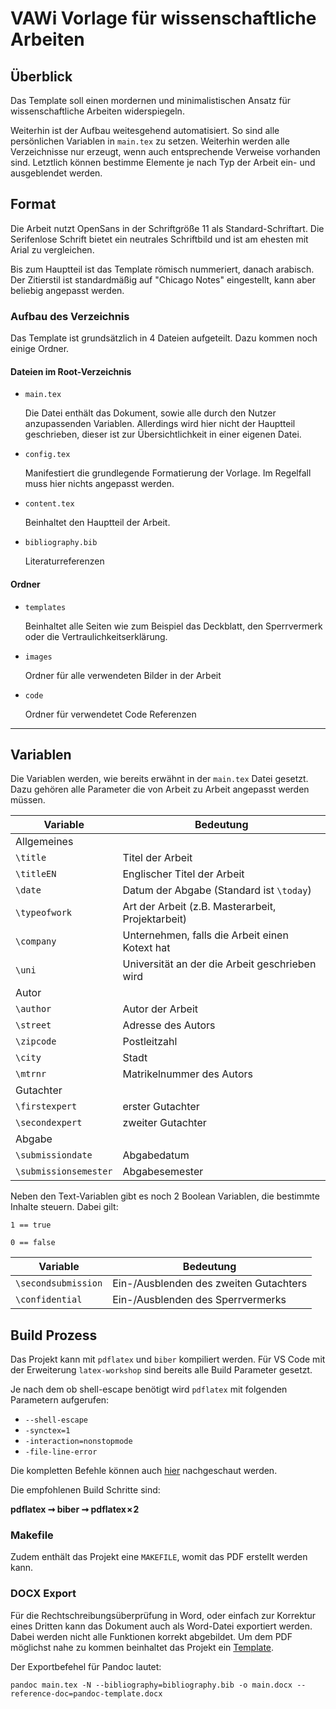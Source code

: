 # VAWi Vorlage für wissenschaftliche Arbeiten

## Überblick

Das Template soll einen mordernen und minimalistischen Ansatz für wissenschaftliche Arbeiten widerspiegeln.

Weiterhin ist der Aufbau weitesgehend automatisiert. So sind alle persönlichen Variablen in `main.tex` zu setzen. Weiterhin werden alle Verzeichnisse nur erzeugt, wenn auch entsprechende Verweise vorhanden sind. Letztlich können bestimme Elemente je nach Typ der Arbeit ein- und ausgeblendet werden.

## Format

Die Arbeit nutzt OpenSans in der Schriftgröße 11 als Standard-Schriftart. Die Serifenlose Schrift bietet ein neutrales Schriftbild und ist am ehesten mit Arial zu vergleichen.

Bis zum Hauptteil ist das Template römisch nummeriert, danach arabisch. Der Zitierstil ist standardmäßig auf "Chicago Notes" eingestellt, kann aber beliebig angepasst werden.

### Aufbau des Verzeichnis

Das Template ist grundsätzlich in 4 Dateien aufgeteilt. Dazu kommen noch einige Ordner.

#### Dateien im Root-Verzeichnis

- `main.tex`

   Die Datei enthält das Dokument, sowie alle durch den Nutzer anzupassenden Variablen. Allerdings wird hier nicht der Hauptteil geschrieben, dieser ist zur Übersichtlichkeit in einer eigenen Datei.
- `config.tex`

   Manifestiert die grundlegende Formatierung der Vorlage. Im Regelfall muss hier nichts angepasst werden.
- `content.tex`

   Beinhaltet den Hauptteil der Arbeit.
- `bibliography.bib`

   Literaturreferenzen

#### Ordner

- `templates`

   Beinhaltet alle Seiten wie zum Beispiel das Deckblatt, den Sperrvermerk oder die Vertraulichkeitserklärung.
- `images`

   Ordner für alle verwendeten Bilder in der Arbeit
- `code`

   Ordner für verwendetet Code Referenzen

---

## Variablen

Die Variablen werden, wie bereits erwähnt in der `main.tex` Datei gesetzt. Dazu gehören alle Parameter die von Arbeit zu Arbeit angepasst werden müssen.

| Variable | Bedeutung |
--- | ---
Allgemeines |
`\title` | Titel der Arbeit
`\titleEN` | Englischer Titel der Arbeit
`\date` | Datum der Abgabe (Standard ist `\today`)
`\typeofwork` | Art der Arbeit (z.B. Masterarbeit, Projektarbeit)
`\company` | Unternehmen, falls die Arbeit einen Kotext hat
`\uni` | Universität an der die Arbeit geschrieben wird
Autor |
`\author` | Autor der Arbeit
`\street` | Adresse des Autors
`\zipcode` | Postleitzahl
`\city` | Stadt
`\mtrnr` | Matrikelnummer des Autors
Gutachter |
`\firstexpert` | erster Gutachter
`\secondexpert` | zweiter Gutachter
Abgabe |
`\submissiondate` | Abgabedatum
`\submissionsemester` | Abgabesemester

Neben den Text-Variablen gibt es noch 2 Boolean Variablen, die bestimmte Inhalte steuern. Dabei gilt: 

`1 == true`

`0 == false`

| Variable | Bedeutung |
--- | ---
`\secondsubmission` | Ein-/Ausblenden des zweiten Gutachters
`\confidential` | Ein-/Ausblenden des Sperrvermerks


## Build Prozess

Das Projekt kann mit `pdflatex` und `biber` kompiliert werden. Für VS Code mit
der Erweiterung `latex-workshop` sind bereits alle Build Parameter gesetzt.

Je nach dem ob shell-escape benötigt wird `pdflatex` mit folgenden
Parametern aufgerufen:

- `--shell-escape`
- `-synctex=1`
- `-interaction=nonstopmode`
- `-file-line-error`

Die kompletten Befehle können auch [hier](.vscode/settings.json) nachgeschaut
werden.

Die empfohlenen Build Schritte sind:

**pdflatex ➞ biber ➞ pdflatex × 2**

### Makefile

Zudem enthält das Projekt eine `MAKEFILE`, womit das PDF erstellt werden kann.

### DOCX Export

Für die Rechtschreibungsüberprüfung in Word, oder einfach zur Korrektur eines
Dritten kann das Dokument auch als Word-Datei exportiert werden. Dabei werden
nicht alle Funktionen korrekt abgebildet. Um dem PDF möglichst nahe zu kommen
beinhaltet das Projekt ein [Template](pandoc-template.docx).

Der Exportbefehel für Pandoc lautet:

```shell
pandoc main.tex -N --bibliography=bibliography.bib -o main.docx --reference-doc=pandoc-template.docx
```